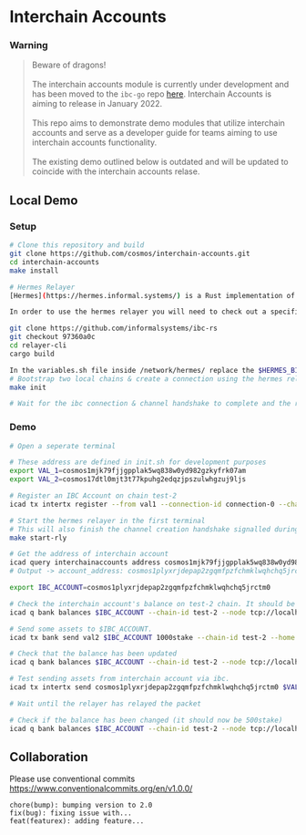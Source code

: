 # Interchain Accounts
### Warning 
> Beware of dragons!</br></br>
> The interchain accounts module is currently under development and has been moved to the `ibc-go` repo [here](https://github.com/cosmos/ibc-go/pull/380). Interchain Accounts is aiming to release in January 2022.</br></br>
> This repo aims to demonstrate demo modules that utilize interchain accounts and serve as a developer guide for teams aiming to use interchain accounts functionality.</br></br>
> The existing demo outlined below is outdated and will be updated to coincide with the interchain accounts relase.</br>

## Local Demo

### Setup

```bash
# Clone this repository and build
git clone https://github.com/cosmos/interchain-accounts.git
cd interchain-accounts
make install 

# Hermes Relayer
[Hermes](https://hermes.informal.systems/) is a Rust implementation of a relayer for the [Inter-Blockchain Communication (IBC)](https://ibcprotocol.org/) protocol.

In order to use the hermes relayer you will need to check out a specific branch that can be used with interchain-accounts. 

git clone https://github.com/informalsystems/ibc-rs
git checkout 97360a0c
cd relayer-cli
cargo build

In the variables.sh file inside /network/hermes/ replace the $HERMES_BINARY variable with a path to the hermes binary build from the previous step. You can find this in the /target/debug/ directory inside ibc-rs. 
# Bootstrap two local chains & create a connection using the hermes relayer
make init

# Wait for the ibc connection & channel handshake to complete and the relayer to start
```

### Demo

```bash
# Open a seperate terminal

# These address are defined in init.sh for development purposes
export VAL_1=cosmos1mjk79fjjgpplak5wq838w0yd982gzkyfrk07am
export VAL_2=cosmos17dtl0mjt3t77kpuhg2edqzjpszulwhgzuj9ljs

# Register an IBC Account on chain test-2 
icad tx intertx register --from val1 --connection-id connection-0 --chain-id test-1 --gas 150000 --home ./data/test-1 --node tcp://localhost:16657 --keyring-backend test -y

# Start the hermes relayer in the first terminal
# This will also finish the channel creation handshake signalled during the register step
make start-rly

# Get the address of interchain account
icad query interchainaccounts address cosmos1mjk79fjjgpplak5wq838w0yd982gzkyfrk07am connection-0 --home ./data/test-2 --node tcp://localhost:26657
# Output -> account_address: cosmos1plyxrjdepap2zgqmfpzfchmklwqhchq5jrctm0

export IBC_ACCOUNT=cosmos1plyxrjdepap2zgqmfpzfchmklwqhchq5jrctm0

# Check the interchain account's balance on test-2 chain. It should be empty.
icad q bank balances $IBC_ACCOUNT --chain-id test-2 --node tcp://localhost:26657

# Send some assets to $IBC_ACCOUNT.
icad tx bank send val2 $IBC_ACCOUNT 1000stake --chain-id test-2 --home ./data/test-2 --node tcp://localhost:26657 --keyring-backend test -y

# Check that the balance has been updated
icad q bank balances $IBC_ACCOUNT --chain-id test-2 --node tcp://localhost:26657

# Test sending assets from interchain account via ibc.
icad tx intertx send cosmos1plyxrjdepap2zgqmfpzfchmklwqhchq5jrctm0 $VAL_2 500stake --connection-id conection-0 --chain-id test-1 --gas 90000 --home ./data/test-1 --node tcp://localhost:16657 --from val1 --keyring-backend test -y

# Wait until the relayer has relayed the packet

# Check if the balance has been changed (it should now be 500stake)
icad q bank balances $IBC_ACCOUNT --chain-id test-2 --node tcp://localhost:26657
```

## Collaboration

Please use conventional commits  https://www.conventionalcommits.org/en/v1.0.0/

```
chore(bump): bumping version to 2.0
fix(bug): fixing issue with...
feat(featurex): adding feature...
```
